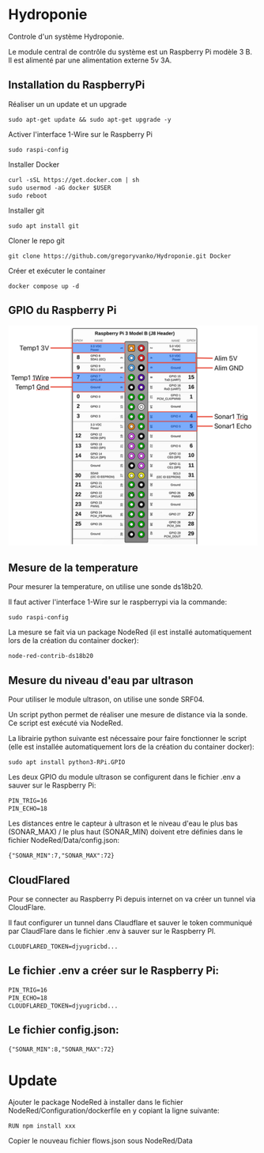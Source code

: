# Hydroponie
Controle d'un système Hydroponie.

Le module central de contrôle du système est un Raspberry Pi modèle 3 B. Il est alimenté par une alimentation externe 5v 3A.

## Installation du RaspberryPi
Réaliser un un update et un upgrade

```
sudo apt-get update && sudo apt-get upgrade -y
```

Activer l'interface 1-Wire sur le Raspberry Pi
```
sudo raspi-config
```

Installer Docker
```
curl -sSL https://get.docker.com | sh
sudo usermod -aG docker $USER
sudo reboot
```

Installer git
```
sudo apt install git
```

Cloner le repo git
```
git clone https://github.com/gregoryvanko/Hydroponie.git Docker
```

Créer et exécuter le container
```
docker compose up -d
```

## GPIO du Raspberry Pi
![GPIO](./Images/RPI.png)

## Mesure de la temperature
Pour mesurer la temperature, on utilise une sonde ds18b20.
 
Il faut activer l'interface 1-Wire sur le raspberrypi via la commande:
```
sudo raspi-config
```

La mesure se fait via un package NodeRed (il est installé automatiquement lors de la création du container docker):
```
node-red-contrib-ds18b20
```

## Mesure du niveau d'eau par ultrason
Pour utiliser le module ultrason, on utilise une sonde SRF04.
 
Un script python permet de réaliser une mesure de distance via la sonde. Ce script est exécuté via NodeRed.

La librairie python suivante est nécessaire pour faire fonctionner le script (elle est installée automatiquement lors de la création du container docker):
```
sudo apt install python3-RPi.GPIO
```

Les deux GPIO du module ultrason se configurent dans le fichier .env a sauver sur le Raspberry Pi:
```
PIN_TRIG=16
PIN_ECHO=18
```

Les distances entre le capteur à ultrason et le niveau d'eau le plus bas (SONAR_MAX) / le plus haut (SONAR_MIN) doivent etre définies dans le fichier NodeRed/Data/config.json:
```
{"SONAR_MIN":7,"SONAR_MAX":72}
```

## CloudFlared
Pour se connecter au Raspberry Pi depuis internet on va créer un tunnel via CloudFlare.

Il faut configurer un tunnel dans Claudflare et sauver le token communiqué par ClaudFlare dans le fichier .env à sauver sur le Raspberry PI.
```
CLOUDFLARED_TOKEN=djyugricbd...
```

## Le fichier .env a créer sur le Raspberry Pi:
```
PIN_TRIG=16
PIN_ECHO=18
CLOUDFLARED_TOKEN=djyugricbd...
```

## Le fichier config.json:
```
{"SONAR_MIN":8,"SONAR_MAX":72}
```

# Update
Ajouter le package NodeRed à installer dans le fichier NodeRed/Configuration/dockerfile en y copiant la ligne suivante: 
```
RUN npm install xxx
```
Copier le nouveau fichier flows.json sous NodeRed/Data
